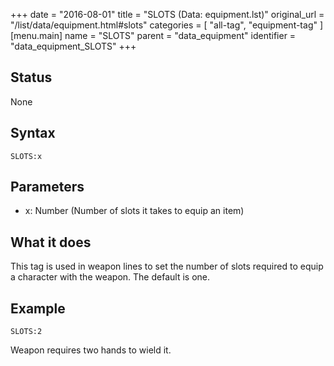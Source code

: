 +++
date = "2016-08-01"
title = "SLOTS (Data: equipment.lst)"
original_url = "/list/data/equipment.html#slots"
categories = [ "all-tag", "equipment-tag" ]
[menu.main]
    name = "SLOTS"
    parent = "data_equipment"
    identifier = "data_equipment_SLOTS"
+++

## Status

None

## Syntax

`SLOTS:x`

## Parameters

-   x: Number (Number of slots it takes to equip
    an item)



What it does
------------

This tag is used in weapon lines to set the number of slots required to
equip a character with the weapon. The default is one.

Example
-------

`SLOTS:2`

Weapon requires two hands to wield it.

